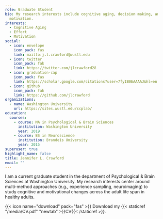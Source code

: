 ```yaml
---
role: Graduate Student
bio: My research interests include cognitive aging, decision making, annd
  motivation.
interests:
  - Cognitive Aging
  - Effort
  - Motivation
social:
  - icon: envelope
    icon_pack: fas
    link: mailto:j.l.crawford@wustl.edu
  - icon: twitter
    icon_pack: fab
    link: https://twitter.com/jlcrawford28
  - icon: graduation-cap
    icon_pack: fas
    link: https://scholar.google.com/citations?user=7fyI80EAAAAJ&hl=en
  - icon: github
    icon_pack: fab
    link: https://github.com/jlcrawford
organizations:
  - name: Washington University
    url: https://sites.wustl.edu/ccplab/
education:
  courses:
    - course: MA in Psychological & Brain Sciences
      institution: Washington University
      year: 2019
    - course: BS in Neuroscience
      institution: Brandeis University
      year: 2015
superuser: true
highlight_name: false
title: Jennifer L. Crawford
email: ""
---
```

I am a current graduate student in the department of Psychological & Brain Sciences at Washington University. My research interests center around multi-method approaches (e.g., experience sampling, neuroimaging) to study cognitive and motivational changes across the adult life span in healthy adults. 

{{< icon name="download" pack="fas" >}} Download my {{< staticref "/media/CV.pdf" "newtab" >}}CV{{< /staticref >}}.
